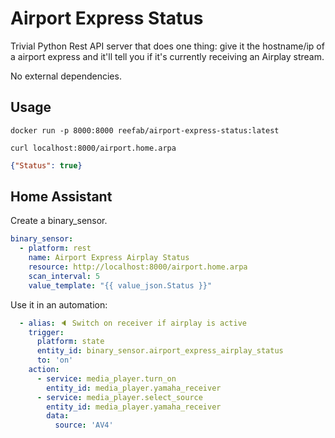 # Airport Express Status

Trivial Python Rest API server that does one thing: give it the hostname/ip of a airport express and it'll tell you if it's currently receiving an Airplay stream.

No external dependencies.

## Usage

```shell
docker run -p 8000:8000 reefab/airport-express-status:latest
```

```shell
curl localhost:8000/airport.home.arpa
```

```json
{"Status": true}
```

## Home Assistant

Create a binary_sensor.

```yaml
binary_sensor:
  - platform: rest
    name: Airport Express Airplay Status
    resource: http://localhost:8000/airport.home.arpa
    scan_interval: 5
    value_template: "{{ value_json.Status }}"
```

Use it in an automation:

```yaml
  - alias: 🔈 Switch on receiver if airplay is active
    trigger:
      platform: state
      entity_id: binary_sensor.airport_express_airplay_status
      to: 'on'
    action:
      - service: media_player.turn_on
        entity_id: media_player.yamaha_receiver
      - service: media_player.select_source
        entity_id: media_player.yamaha_receiver
        data:
          source: 'AV4'
```
